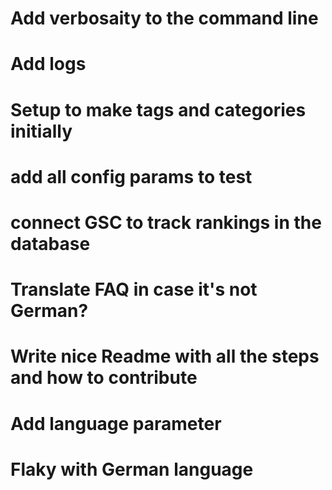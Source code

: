 # Add verbosaity to the command line
# Add logs
# Setup to make tags and categories initially
# add all config params to test
# connect GSC to track rankings in the database
# Translate FAQ in case it's not German?
# Write nice Readme with all the steps and how to contribute
# Add language parameter 
# Flaky with German language 
